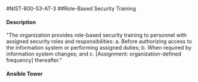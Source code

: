 #NIST-800-53-AT-3
##Role-Based Security Training
#### Description
"The organization provides role-based security training to personnel with assigned security roles and responsibilities:
  a.  Before authorizing access to the information system or performing assigned duties;
  b.  When required by information system changes; and
  c.  [Assignment: organization-defined frequency] thereafter."
#### Ansible Tower

